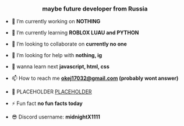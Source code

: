 <h3 align="center">maybe future developer from Russia</h3>

- 🔭 I’m currently working on **NOTHING**

- 🌱 I’m currently learning **ROBLOX LUAU and PYTHON**

- 👯 I’m looking to collaborate on **currently no one**

- 🤝 I’m looking for help with **nothing, ig**

- 💬 wanna learn next **javascript, html, css**

- 📫 How to reach me **okej17032@gmail.com (probably wont answer)**

- 📄 PLACEHOLDER [PLACEHOLDER](PLACEHOLDER)

- ⚡ Fun fact **no fun facts today**

- 😎 Discord username: **midnightX1111**
